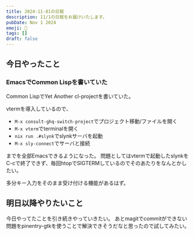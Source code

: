 ```yaml
---
title: 2024-11-01の日報
description: 11/1の日報をお届けいたします。
pubDate: Nov 1 2024
emoji: 🦊
tags: []
draft: false
---
```


## 今日やったこと

### EmacsでCommon Lispを書いていた

Common LispでYet Another cl-projectを書いていた。

vtermを導入しているので、

- `M-x consult-ghq-switch-project`でプロジェクト移動/ファイルを開く
- `M-x vterm`でterminalを開く
- `nix run .#slynk`でslynkサーバを起動
- `M-x sly-connect`でサーバと接続

までを全部Emacsできるようになった。
問題としてはvtermで起動したslynkをC-cで終了できず、毎回htopでSIGTERMしているのでそのあたりをなんとかしたい。

多分キー入力をそのまま受け付ける機能があるはず。

## 明日以降やりたいこと

今日やってたことを引き続きやっていきたい。
あとmagitでcommitができない問題をpinentry-gtkを使うことで解決できそうだなと思ったので試してみたい。
